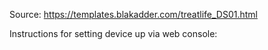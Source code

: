Source: https://templates.blakadder.com/treatlife_DS01.html

Instructions for setting device up via web console:


